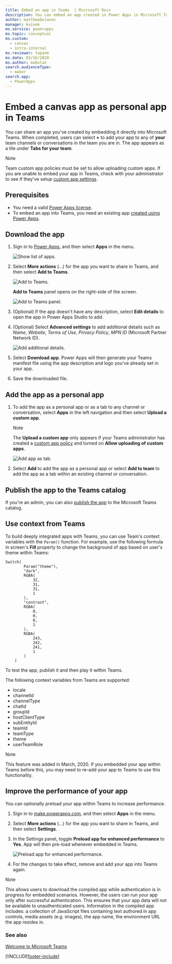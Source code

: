 ```yaml
---
title: Embed an app in Teams  | Microsoft Docs
description: You can embed an app created in Power Apps in Microsoft Teams to share it.
author: matthewbolanos
manager: kvivek
ms.service: powerapps
ms.topic: conceptual
ms.custom: 
  - canvas
  - intro-internal
ms.reviewer: tapanm
ms.date: 03/16/2020
ms.author: mabolan
search.audienceType: 
  - maker
search.app: 
  - PowerApps
---
```

# Embed a canvas app as personal app in Teams

You can share an app you've created by embedding it directly into Microsoft Teams. When completed, users can select **+** to add your app to any of **your** team channels or conversations in the team you are in. The app appears as a tile under **Tabs for your team**.

> [!NOTE]
> Team custom app policies must be set to allow uploading custom apps. If you are unable to embed your app in Teams, check with your administrator to see if they've setup [custom app settings](/MicrosoftTeams/teams-custom-app-policies-and-settings#custom-app-policy-and-settings).

## Prerequisites

- You need a valid [Power Apps license](/power-platform/admin/pricing-billing-skus).
- To embed an app into Teams, you need an existing app [created using Power Apps](../maker/canvas-apps/data-platform-create-app.md).

## Download the app

1. Sign in to [Power Apps](https://make.powerapps.com), and then select **Apps** in the menu.

    ![Show list of apps.](media/embed-teams-app/file-apps2.png "Show list of apps")

1. Select **More actions** (...) for the app you want to share in Teams, and then select **Add to Teams**.

    ![Add to Teams.](media/embed-teams-app/add-to-teams.png "Add to Teams")

    **Add to Teams** panel opens on the right-side of the screen.

    ![Add to Teams panel.](media/embed-teams-app/download-app.png "Add to Teams panel")

1. (Optional) If the app doesn't have any description, select **Edit details** to open the app in Power Apps Studio to add.

1. (Optional) Select **Advanced settings** to add additional details such as *Name*, *Website*, *Terms of Use*, *Privacy Policy*, *MPN ID* (Microsoft Partner Network ID).

    ![Add additional details.](media/embed-teams-app/additional-settings-embed.png "Add additional details")

1. Select **Download app**. Power Apps will then generate your Teams manifest file using the app description and logo you've already set in your app.

1. Save the downloaded file.

## Add the app as a personal app

1. To add the app as a personal app or as a tab to any channel or conversation, select **Apps** in the left navigation and then select **Upload a custom app**.

    > [!NOTE]
    > The **Upload a custom app** only appears if your Teams administrator has created a [custom app policy](/microsoftteams/teams-app-setup-policies) and turned on **Allow uploading of custom apps**.

    ![Add app as tab.](media/embed-teams-app/upload-custom-app.png "Upload a custom app")

2. Select **Add** to add the app as a personal app or select **Add to team** to add the app as a tab within an existing channel or conversation.

## Publish the app to the Teams catalog

If you're an admin, you can also [publish the app](/microsoftteams/tenant-apps-catalog-teams) to the Microsoft Teams catalog.

## Use context from Teams

To build deeply integrated apps with Teams, you can use Team's context variables with the `Param()` function. For example, use the following formula in screen's **Fill** property to change the background of app based on user's theme within Teams:

```
Switch(
        Param("theme"),
        "dark",
        RGBA(
            32,
            31,
            31,
            1
        ),
        "contrast",
        RGBA(
            0,
            0,
            0,
            1
        ),
        RGBA(
            243,
            242,
            241,
            1
        )
    )
```

To test the app, publish it and then play it within Teams.

The following context variables from Teams are supported:

- locale
- channelId
- channelType
- chatId
- groupId
- hostClientType
- subEntityId
- teamId
- teamType
- theme
- userTeamRole

> [!NOTE]
> This feature was added in March, 2020. If you embedded your app within Teams before this, you may need to re-add your app to Teams to use this functionality.

## Improve the performance of your app

You can optionally preload your app within Teams to increase performance.

1. Sign in to [make.powerapps.com](https://make.powerapps.com), and then select **Apps** in the menu.

2. Select **More actions** (...) for the app you want to share in Teams, and then select **Settings**.

3. In the Settings panel, toggle **Preload app for enhanced performance** to **Yes**. App will then pre-load whenever embedded in Teams.

    ![Preload app for enhanced performance.](media/embed-teams-app/preload-app.png "Preload app for enhanced performance")

4. For the changes to take effect, remove and add your app into Teams again.

> [!NOTE]
> This allows users to download the compiled app while authentication is in progress for embedded scenarios. However, the users can run your app only after successful authentication. This ensures that your app data will not be available to unauthenticated users. Information in the compiled app includes: a collection of JavaScript files containing text authored in app controls, media assets (e.g. images), the app name, the environment URL the app resides in.  

### See also

[Welcome to Microsoft Teams](/MicrosoftTeams/teams-overview)


[!INCLUDE[footer-include](../includes/footer-banner.md)]
